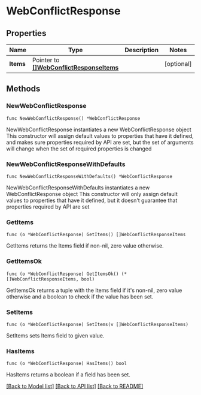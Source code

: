 # WebConflictResponse

## Properties

Name | Type | Description | Notes
------------ | ------------- | ------------- | -------------
**Items** | Pointer to [**[]WebConflictResponseItems**](WebConflictResponseItems.md) |  | [optional] 

## Methods

### NewWebConflictResponse

`func NewWebConflictResponse() *WebConflictResponse`

NewWebConflictResponse instantiates a new WebConflictResponse object
This constructor will assign default values to properties that have it defined,
and makes sure properties required by API are set, but the set of arguments
will change when the set of required properties is changed

### NewWebConflictResponseWithDefaults

`func NewWebConflictResponseWithDefaults() *WebConflictResponse`

NewWebConflictResponseWithDefaults instantiates a new WebConflictResponse object
This constructor will only assign default values to properties that have it defined,
but it doesn't guarantee that properties required by API are set

### GetItems

`func (o *WebConflictResponse) GetItems() []WebConflictResponseItems`

GetItems returns the Items field if non-nil, zero value otherwise.

### GetItemsOk

`func (o *WebConflictResponse) GetItemsOk() (*[]WebConflictResponseItems, bool)`

GetItemsOk returns a tuple with the Items field if it's non-nil, zero value otherwise
and a boolean to check if the value has been set.

### SetItems

`func (o *WebConflictResponse) SetItems(v []WebConflictResponseItems)`

SetItems sets Items field to given value.

### HasItems

`func (o *WebConflictResponse) HasItems() bool`

HasItems returns a boolean if a field has been set.


[[Back to Model list]](../README.md#documentation-for-models) [[Back to API list]](../README.md#documentation-for-api-endpoints) [[Back to README]](../README.md)


